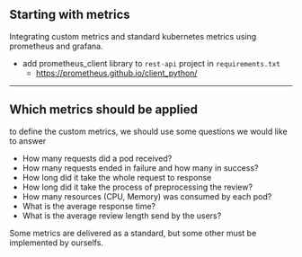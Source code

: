 ## Starting with metrics

Integrating custom metrics and standard kubernetes metrics using prometheus and grafana.

- add prometheus_client library to `rest-api` project in `requirements.txt`
   -  https://prometheus.github.io/client_python/

---

## Which metrics should be applied
to define the custom metrics, we should use some questions we would like to answer

- How many requests did a pod received?
- How many requests ended in failure and how many in success?
- How long did it take the whole request to response
- How long did it take the process of preprocessing the review?
- How many resources (CPU, Memory) was consumed by each pod?
- What is the average response time?
- What is the average review length send by the users?

Some metrics are delivered as a standard, but some other must be implemented by ourselfs.


